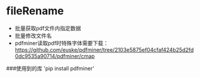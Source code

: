 # fileRename

- 批量获取pdf文件内指定数据
- 批量修改文件名
- pdfminer读取pdf时特殊字体需要下载：https://github.com/euske/pdfminer/tree/2103e5875ef04cfaf424b25d2fd0dc9535a90714/pdfminer/cmap

###使用到的库
'pip install pdfminer'
